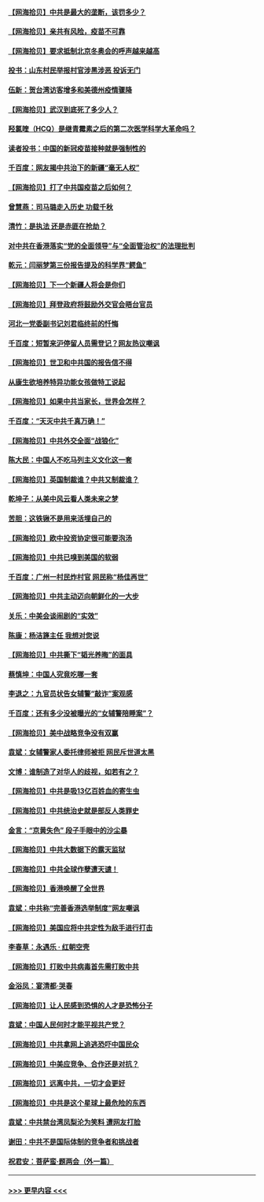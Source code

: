 #### [【网海拾贝】中共是最大的垄断，该罚多少？](../pages/nsc993/n12874006.md?t=04130301) 
#### [【网海拾贝】亲共有风险，疫苗不可靠](../pages/nsc993/n12872224.md?t=04130301) 
#### [【网海拾贝】要求抵制北京冬奥会的呼声越来越高](../pages/nsc993/n12868962.md?t=04130301) 
#### [投书：山东村民举报村官涉黑涉恶 投诉无门](../pages/nsc993/n12869726.md?t=04130301) 
#### [伍新：贺台湾访客增多和美德州疫情骤降](../pages/nsc993/n12865651.md?t=04130301) 
#### [【网海拾贝】武汉到底死了多少人？](../pages/nsc993/n12863707.md?t=04130301) 
#### [羟氯喹（HCQ）是继青霉素之后的第二次医学科学大革命吗？](../pages/nsc993/n12638564.md?t=04130301) 
#### [读者投书：中国的新冠疫苗接种就是强制性的](../pages/nsc993/n12859932.md?t=04130301) 
#### [千百度：网友揭中共治下的新疆“毫无人权”](../pages/nsc993/n12858385.md?t=04130301) 
#### [【网海拾贝】打了中共国疫苗之后如何？](../pages/nsc993/n12857866.md?t=04130301) 
#### [曾慧燕：司马璐走入历史 功载千秋](../pages/nsc993/n12856996.md?t=04130301) 
#### [清竹：是执法 还是赤匪在抢劫？](../pages/nsc993/n12856952.md?t=04130301) 
#### [对中共在香港落实“党的全面领导”与“全面管治权”的法理批判](../pages/nsc993/n12856929.md?t=04130301) 
#### [乾元：闫丽梦第三份报告提及的科学界“鳄鱼”](../pages/nsc993/n12855985.md?t=04130301) 
#### [【网海拾贝】下一个新疆人将会是你们](../pages/nsc993/n12855864.md?t=04130301) 
#### [【网海拾贝】拜登政府将鼓励外交官会晤台官员](../pages/nsc993/n12853615.md?t=04130301) 
#### [河北一党委副书记刘君临终前的忏悔](../pages/nsc993/n12849420.md?t=04130301) 
#### [千百度：短暂来沪停留人员需登记？网友热议嘲讽](../pages/nsc993/n12853497.md?t=04130301) 
#### [【网海拾贝】世卫和中共国的报告信不得](../pages/nsc993/n12850902.md?t=04130301) 
#### [从康生欲培养特异功能女孩做特工说起](../pages/nsc993/n12849289.md?t=04130301) 
#### [【网海拾贝】如果中共当家长，世界会怎样？](../pages/nsc993/n12848436.md?t=04130301) 
#### [千百度：“天灭中共千真万确！”](../pages/nsc993/n12845659.md?t=04130301) 
#### [【网海拾贝】中共外交全面“战狼化”](../pages/nsc993/n12845607.md?t=04130301) 
#### [陈大民：中国人不吃马列主义文化这一套](../pages/nsc993/n12842496.md?t=04130301) 
#### [【网海拾贝】英国制裁谁？中共又制裁谁？](../pages/nsc993/n12840909.md?t=04130301) 
#### [乾坤子：从美中风云看人类未来之梦](../pages/nsc993/n12840590.md?t=04130301) 
#### [苦胆：这铁锹不是用来活埋自己的](../pages/nsc993/n12839512.md?t=04130301) 
#### [【网海拾贝】欧中投资协定很可能要泡汤](../pages/nsc993/n12835122.md?t=04130301) 
#### [【网海拾贝】中共已嗅到美国的软弱](../pages/nsc993/n12832411.md?t=04130301) 
#### [千百度：广州一村民炸村官 网民称“杨佳再世”](../pages/nsc993/n12832380.md?t=04130301) 
#### [【网海拾贝】中共主动迈向朝鲜化的一大步](../pages/nsc993/n12829887.md?t=04130301) 
#### [关乐：中美会谈闹剧的“实效”](../pages/nsc993/n12826698.md?t=04130301) 
#### [陈康：杨洁篪主任  我想对您说](../pages/nsc993/n12826609.md?t=04130301) 
#### [【网海拾贝】中共撕下“韬光养晦”的面具](../pages/nsc993/n12826459.md?t=04130301) 
#### [蔡慎坤：中国人究竟吃哪一套](../pages/nsc993/n12826010.md?t=04130301) 
#### [李退之：九官员状告女辅警“敲诈”案观感](../pages/nsc993/n12823984.md?t=04130301) 
#### [千百度：还有多少没被曝光的“女辅警陪睡案”？](../pages/nsc993/n12822136.md?t=04130301) 
#### [【网海拾贝】美中战略竞争没有双赢](../pages/nsc993/n12822105.md?t=04130301) 
#### [袁斌：女辅警家人委托律师被拒 网民斥世道太黑](../pages/nsc993/n12822004.md?t=04130301) 
#### [文博：谁制造了对华人的歧视，如若有之？](../pages/nsc993/n12821635.md?t=04130301) 
#### [【网海拾贝】中共是吸13亿百姓血的寄生虫](../pages/nsc993/n12819191.md?t=04130301) 
#### [【网海拾贝】中共统治史就是部反人类罪史](../pages/nsc993/n12816738.md?t=04130301) 
#### [金言：“京黄失色” 段子手眼中的沙尘暴](../pages/nsc993/n12815700.md?t=04130301) 
#### [【网海拾贝】中共大数据下的露天监狱](../pages/nsc993/n12811075.md?t=04130301) 
#### [【网海拾贝】中共全球作孽遭天谴！](../pages/nsc993/n12810258.md?t=04130301) 
#### [【网海拾贝】香港唤醒了全世界](../pages/nsc993/n12809100.md?t=04130301) 
#### [袁斌：中共称“完善香港选举制度”网友嘲讽](../pages/nsc993/n12808994.md?t=04130301) 
#### [【网海拾贝】美国应将中共定性为敌手进行打击](../pages/nsc993/n12806870.md?t=04130301) 
#### [李春草：永遇乐 · 红朝空壳](../pages/nsc993/n12805365.md?t=04130301) 
#### [【网海拾贝】打败中共病毒首先需打败中共](../pages/nsc993/n12803930.md?t=04130301) 
#### [金浴凤：宴清都‧哭春](../pages/nsc993/n12801601.md?t=04130301) 
#### [【网海拾贝】让人民感到恐惧的人才是恐怖分子](../pages/nsc993/n12799347.md?t=04130301) 
#### [袁斌：中国人民何时才能平视共产党？](../pages/nsc993/n12799306.md?t=04130301) 
#### [【网海拾贝】中共拿网上追逃恐吓中国民众](../pages/nsc993/n12796905.md?t=04130301) 
#### [【网海拾贝】中美应竞争、合作还是对抗？](../pages/nsc993/n12794675.md?t=04130301) 
#### [【网海拾贝】远离中共，一切才会更好](../pages/nsc993/n12793572.md?t=04130301) 
#### [【网海拾贝】中共是这个星球上最危险的东西](../pages/nsc993/n12791400.md?t=04130301) 
#### [袁斌：中共禁台湾凤梨沦为笑料 遭网友打脸](../pages/nsc993/n12791335.md?t=04130301) 
#### [谢田：中共不是国际体制的竞争者和挑战者](../pages/nsc993/n12791212.md?t=04130301) 
#### [祝君安：菩萨蛮·题两会（外一篇）](../pages/nsc993/n12786801.md?t=04130301) 

----
#### [ >>> 更早内容 <<< ](../indexes/nsc993-earlier.md)

